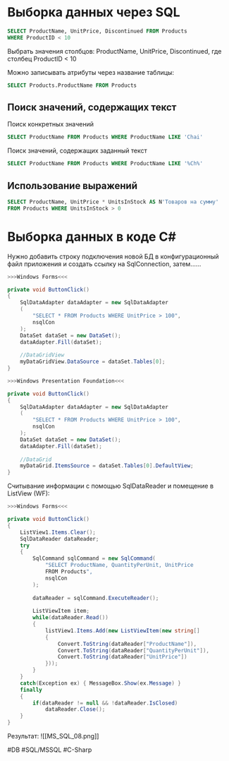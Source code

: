 # Выборка данных через SQL

```sql
SELECT ProductName, UnitPrice, Discontinued FROM Products
WHERE ProductID < 10
```
Выбрать значения столбцов: ProductName, UnitPrice, Discontinued, где столбец ProductID < 10

Можно записывать атрибуты через название таблицы:
```sql
SELECT Products.ProductName FROM Products
```

## Поиск значений, содержащих текст

Поиск конкретных значений
```sql
SELECT ProductName FROM Products WHERE ProductName LIKE 'Chai'
```
Поиск значений, содержащих заданный текст
```sql
SELECT ProductName FROM Products WHERE ProductName LIKE '%Ch%'
```
## Использование выражений

```sql
SELECT ProductName, UnitPrice * UnitsInStock AS N'Товаров на сумму'
FROM Products WHERE UnitsInStock > 0
```

# Выборка данных в коде C\#

Нужно добавить строку подключения новой БД в конфигурационный файл приложения и создать ссылку на SqlConnection, затем......
```cs
>>>Windows Forms<<<

private void ButtonClick()
{
	SqlDataAdapter dataAdapter = new SqlDataAdapter
	(
		"SELECT * FROM Products WHERE UnitPrice > 100",
		nsqlCon
	);
	DataSet dataSet = new DataSet();
	dataAdapter.Fill(dataSet);
	
	//DataGridView
	myDataGridView.DataSource = dataSet.Tables[0];
}
```

```cs
>>>Windows Presentation Foundation<<<

private void ButtonClick()
{
	SqlDataAdapter dataAdapter = new SqlDataAdapter
	(
		"SELECT * FROM Products WHERE UnitPrice > 100",
		nsqlCon
	);
	DataSet dataSet = new DataSet();
	dataAdapter.Fill(dataSet);
	
	//DataGrid
	myDataGrid.ItemsSource = dataSet.Tables[0].DefaultView;
}
```

Считывание информации с помощью SqlDataReader и помещение в ListView (WF):
```cs
>>>Windows Forms<<<

private void ButtonClick()
{
	ListView1.Items.Clear();
	SqlDataReader dataReader;
	try
	{
		SqlCommand sqlCommand = new SqlCommand(
			"SELECT ProductName, QuantityPerUnit, UnitPrice
			FROM Products",
			nsqlCon
		);
		
		dataReader = sqlCommand.ExecuteReader();
		
		ListViewItem item;
		while(dataReader.Read())
		{
			listView1.Items.Add(new ListViewItem(new string[]
			{
				Convert.ToString(dataReader["ProductName"]),
				Convert.ToString(dataReader["QuantityPerUnit"]),
				Convert.ToString(dataReader["UnitPrice"])
			}));
		}
	}
	catch(Exception ex) { MessageBox.Show(ex.Message) }
	finally
	{
		if(dataReader != null && !dataReader.IsClosed)
			dataReader.Close();
	}
}
```
Результат:
![[MS_SQL_08.png]]

#DB #SQL/MSSQL #C-Sharp